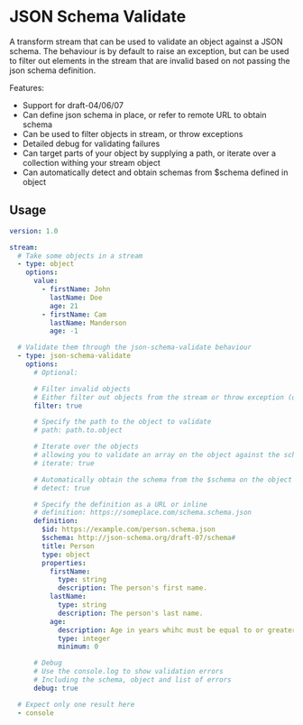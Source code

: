# JSON Schema Validate

A transform stream that can be used to validate an object against a JSON schema. The behaviour is by default to raise an exception, but can be used to filter out elements in the stream that are invalid based on not passing the json schema definition.

Features:

- Support for draft-04/06/07
- Can define json schema in place, or refer to remote URL to obtain schema
- Can be used to filter objects in stream, or throw exceptions
- Detailed debug for validating failures
- Can target parts of your object by supplying a path, or iterate over a collection withing your stream object
- Can automatically detect and obtain schemas from \$schema defined in object

## Usage

```yaml
version: 1.0

stream:
  # Take some objects in a stream
  - type: object
    options:
      value:
        - firstName: John
          lastName: Doe
          age: 21
        - firstName: Cam
          lastName: Manderson
          age: -1

  # Validate them through the json-schema-validate behaviour
  - type: json-schema-validate
    options:
      # Optional:

      # Filter invalid objects
      # Either filter out objects from the stream or throw exception (default throws)
      filter: true

      # Specify the path to the object to validate
      # path: path.to.object

      # Iterate over the objects
      # allowing you to validate an array on the object against the schema
      # iterate: true

      # Automatically obtain the schema from the $schema on the object
      # detect: true

      # Specify the definition as a URL or inline
      # definition: https://someplace.com/schema.schema.json
      definition:
        $id: https://example.com/person.schema.json
        $schema: http://json-schema.org/draft-07/schema#
        title: Person
        type: object
        properties:
          firstName:
            type: string
            description: The person's first name.
          lastName:
            type: string
            description: The person's last name.
          age:
            description: Age in years whihc must be equal to or greater than zero.
            type: integer
            minimum: 0

      # Debug
      # Use the console.log to show validation errors
      # Including the schema, object and list of errors
      debug: true

  # Expect only one result here
  - console
```
